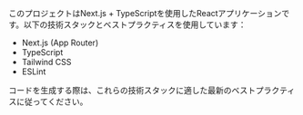<!-- Use this file to provide workspace-specific custom instructions to Copilot. For more details, visit https://code.visualstudio.com/docs/copilot/copilot-customization#_use-a-githubcopilotinstructionsmd-file -->

このプロジェクトはNext.js + TypeScriptを使用したReactアプリケーションです。以下の技術スタックとベストプラクティスを使用しています：

- Next.js (App Router)
- TypeScript
- Tailwind CSS
- ESLint

コードを生成する際は、これらの技術スタックに適した最新のベストプラクティスに従ってください。

